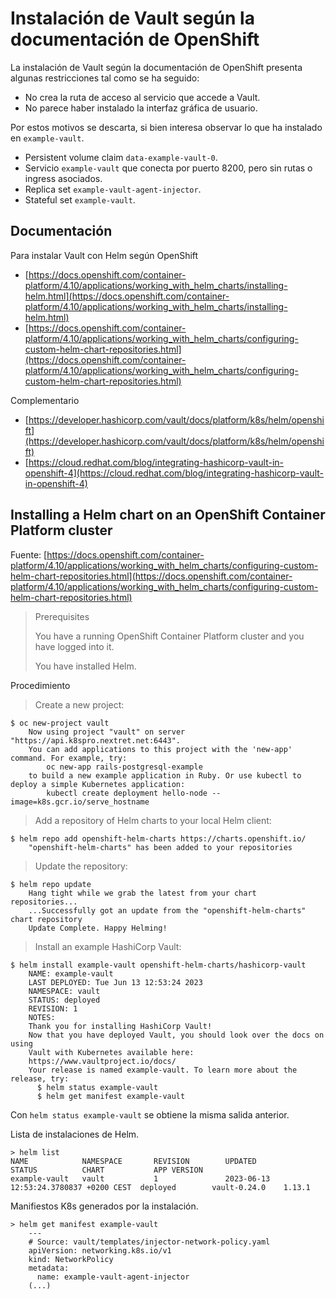 # Instalación de Vault según la documentación de OpenShift

La instalación de Vault según la documentación de OpenShift presenta algunas restricciones tal como se ha seguido:

- No crea la ruta de acceso al servicio que accede a Vault.
- No parece haber instalado la interfaz gráfica de usuario.

Por estos motivos se descarta, si bien interesa observar lo que ha instalado en `example-vault`.

- Persistent volume claim `data-example-vault-0`.
- Servicio `example-vault` que conecta por puerto 8200, pero sin rutas o ingress asociados.
- Replica set `example-vault-agent-injector`.
- Stateful set `example-vault`.


## Documentación

Para instalar Vault con Helm según OpenShift

- [https://docs.openshift.com/container-platform/4.10/applications/working_with_helm_charts/installing-helm.html](https://docs.openshift.com/container-platform/4.10/applications/working_with_helm_charts/installing-helm.html)
- [https://docs.openshift.com/container-platform/4.10/applications/working_with_helm_charts/configuring-custom-helm-chart-repositories.html](https://docs.openshift.com/container-platform/4.10/applications/working_with_helm_charts/configuring-custom-helm-chart-repositories.html)

Complementario

- [https://developer.hashicorp.com/vault/docs/platform/k8s/helm/openshift](https://developer.hashicorp.com/vault/docs/platform/k8s/helm/openshift)
- [https://cloud.redhat.com/blog/integrating-hashicorp-vault-in-openshift-4](https://cloud.redhat.com/blog/integrating-hashicorp-vault-in-openshift-4)

## Installing a Helm chart on an OpenShift Container Platform cluster

Fuente: [https://docs.openshift.com/container-platform/4.10/applications/working_with_helm_charts/configuring-custom-helm-chart-repositories.html](https://docs.openshift.com/container-platform/4.10/applications/working_with_helm_charts/configuring-custom-helm-chart-repositories.html)

>Prerequisites
>
>You have a running OpenShift Container Platform cluster and you have logged into it.
>
>You have installed Helm.

Procedimiento

> Create a new project:
```
$ oc new-project vault
	Now using project "vault" on server "https://api.k8spro.nextret.net:6443".
	You can add applications to this project with the 'new-app' command. For example, try:
		oc new-app rails-postgresql-example
	to build a new example application in Ruby. Or use kubectl to deploy a simple Kubernetes application:
		kubectl create deployment hello-node --image=k8s.gcr.io/serve_hostname
```

>Add a repository of Helm charts to your local Helm client:
```
$ helm repo add openshift-helm-charts https://charts.openshift.io/
	"openshift-helm-charts" has been added to your repositories
```
> Update the repository:
```
$ helm repo update
	Hang tight while we grab the latest from your chart repositories...
	...Successfully got an update from the "openshift-helm-charts" chart repository
	Update Complete. Happy Helming!
```

> Install an example HashiCorp Vault:
```
$ helm install example-vault openshift-helm-charts/hashicorp-vault
	NAME: example-vault
	LAST DEPLOYED: Tue Jun 13 12:53:24 2023
	NAMESPACE: vault
	STATUS: deployed
	REVISION: 1
	NOTES:
	Thank you for installing HashiCorp Vault!
	Now that you have deployed Vault, you should look over the docs on using
	Vault with Kubernetes available here:
	https://www.vaultproject.io/docs/
	Your release is named example-vault. To learn more about the release, try:
	  $ helm status example-vault
	  $ helm get manifest example-vault
```

Con `helm status example-vault` se obtiene la misma salida anterior.

Lista de instalaciones de Helm.
```
> helm list
NAME            NAMESPACE       REVISION        UPDATED                                 STATUS          CHART           APP VERSION
example-vault   vault           1               2023-06-13 12:53:24.3780837 +0200 CEST  deployed        vault-0.24.0    1.13.1
```
Manifiestos K8s generados por la instalación.
```
> helm get manifest example-vault
	---
	# Source: vault/templates/injector-network-policy.yaml
	apiVersion: networking.k8s.io/v1
	kind: NetworkPolicy
	metadata:
	  name: example-vault-agent-injector
	(...)
```
